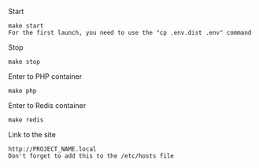 Start

    make start
    For the first launch, you need to use the "cp .env.dist .env" command

Stop

    make stop

Enter to PHP container

    make php

Enter to Redis container

    make redis

Link to the site

    http://PROJECT_NAME.local
    Don't forget to add this to the /etc/hosts file


